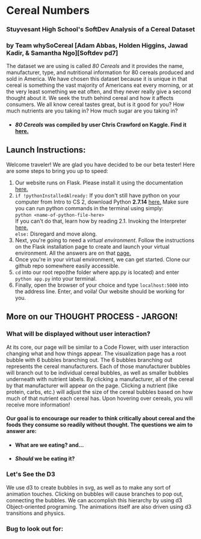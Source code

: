 # Cereal Numbers
### Stuyvesant High School's SoftDev Analysis of a Cereal Dataset
### by Team whySoCereal [Adam Abbas, Holden Higgins, Jawad Kadir, & Samantha Ngo][Softdev pd7]

 The dataset we are using is called *80 Cereals* and it provides the name, manufacturer, type, and nutritional information for 80 cereals produced and sold in America. We have chosen this dataset because it is unique in that cereal is something the vast majority of Americans eat every morning, or at the very least something we eat often, and they never really give a second thought about it. We seek the truth behind cereal and how it affects consumers. We all know cereal tastes great, but is it good for you? How much nutrients are you taking in? How much sugar are you taking in? 

- #### *80 Cereals* was compiled by user Chris Crawford on Kaggle. Find it [here.](https://www.kaggle.com/crawford/80-cereals)

## Launch Instructions:
Welcome traveler! We are glad you have decided to be our beta tester! Here are some steps to bring you up to speed:
1. Our website runs on Flask. Please install it using the documentation [here.](http://flask.pocoo.org/docs/0.12/installation/)
2. ```if !pythonInstalledAlready:``` If you don't still have python on your computer from Intro to CS 2, download Python **2.7.14** [here.](https://www.python.org/downloads/) Make sure you can run python commands in the terminal using simply: \
```python <name-of-python-file-here>```\
If you can't do that, learn how by reading 2.1. Invoking the Interpreter [here.](https://docs.python.org/2/tutorial/interpreter.html#invoking-the-interpreter) \
```else:``` Disregard and move along.
3. Next, you're going to need a *virtual environment*. Follow the instructions on the Flask installation page to create and launch your
virtual environment. All the answers are on that [page.](http://flask.pocoo.org/docs/0.12/installation/)
4. Once you're in your virtual environment, we can get started. Clone our github repo somewhere easily accessible. 
5. ```cd``` into our root repo(the folder where app.py is located) and enter ```python app.py``` into your terminal.
6. Finally, open the browser of your choice and type ```localhost:5000``` into the address line. Enter, and voila! Our website should be working for you.

## More on our THOUGHT PROCESS - JARGON!
### What will be displayed without user interaction?
At its core, our page will be similar to a Code Flower, with user interaction changing what and how things appear. The visualization page has a root bubble with 6 bubbles branching out. The 6 bubbles branching out represents the cereal manufacturers. Each of those manufacturer bubbles will branch out to be individual cereal bubbles, as well as smaller bubbles underneath with nutrient labels. By clicking a manufacturer, all of the cereal by that manufacturer will appear on the page. Clicking a nutrient (like protein, carbs, etc.) will adjust the size of the cereal bubbles based on how much of that nutrient each cereal has. Upon hovering over cereals, you will receive more information!

#### Our goal is to encourage our reader to think critically about cereal and the foods they consume so readily without thought. The questions we aim to answer are: 
- #### What are we eating? and...
- #### *Should* we be eating it?

### Let's See the D3
We use d3 to create bubbles in svg, as well as to make any sort of animation touches. Clicking on bubbles will cause branches to pop out, connecting the bubbles. We can accomplish this hierarchy by using d3 Object-oriented programing. The animations itself are also driven using d3 transitions and physics. 

### Bug to look out for:
